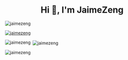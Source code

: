 <h1 align="center">Hi 👋, I'm JaimeZeng</h1>
<p align="left"> <img src="https://komarev.com/ghpvc/?username=jaimezeng&label=Profile%20views&color=0e75b6&style=plastic" alt="jaimezeng" /> </p>

<p align="left"> <a href="https://github.com/ryo-ma/github-profile-trophy"><img src="https://github-profile-trophy.vercel.app/?username=jaimezeng" alt="jaimezeng" /></a> </p>

<p><img align="left" src="https://github-readme-stats.vercel.app/api/top-langs?username=jaimezeng&show_icons=true&theme=tokyonight&locale=en&layout=compact" alt="jaimezeng" /></p>

<p>&nbsp;<img align="center" src="https://github-readme-stats.vercel.app/api?username=jaimezeng&show_icons=true&theme=tokyonight&hide_border=true&locale=en" alt="jaimezeng" /></p>

<p><img align="center" src="https://github-readme-streak-stats.herokuapp.com/?user=jaimezeng&theme=highcontrast" alt="jaimezeng" /></p>
